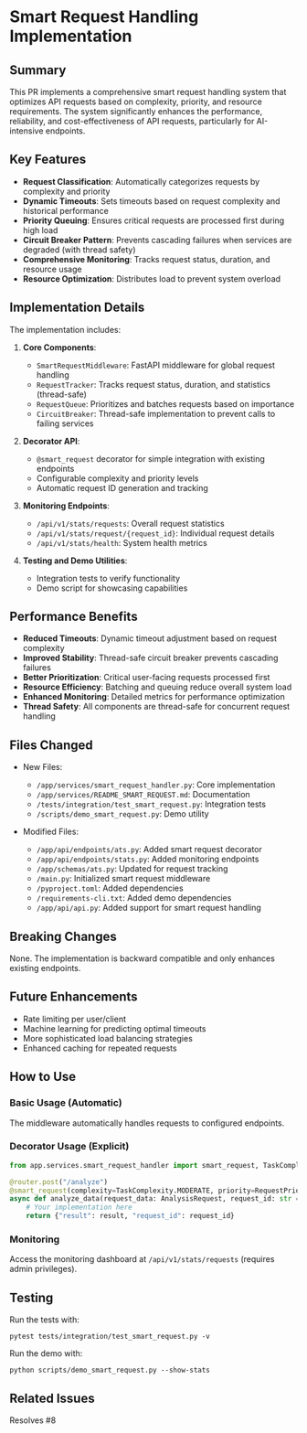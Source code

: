 # Smart Request Handling Implementation

## Summary

This PR implements a comprehensive smart request handling system that optimizes API requests based on complexity, priority, and resource requirements. The system significantly enhances the performance, reliability, and cost-effectiveness of API requests, particularly for AI-intensive endpoints.

## Key Features

- **Request Classification**: Automatically categorizes requests by complexity and priority
- **Dynamic Timeouts**: Sets timeouts based on request complexity and historical performance
- **Priority Queuing**: Ensures critical requests are processed first during high load
- **Circuit Breaker Pattern**: Prevents cascading failures when services are degraded (with thread safety)
- **Comprehensive Monitoring**: Tracks request status, duration, and resource usage
- **Resource Optimization**: Distributes load to prevent system overload

## Implementation Details

The implementation includes:

1. **Core Components**:
   - `SmartRequestMiddleware`: FastAPI middleware for global request handling
   - `RequestTracker`: Tracks request status, duration, and statistics (thread-safe)
   - `RequestQueue`: Prioritizes and batches requests based on importance
   - `CircuitBreaker`: Thread-safe implementation to prevent calls to failing services

2. **Decorator API**:
   - `@smart_request` decorator for simple integration with existing endpoints
   - Configurable complexity and priority levels
   - Automatic request ID generation and tracking

3. **Monitoring Endpoints**:
   - `/api/v1/stats/requests`: Overall request statistics
   - `/api/v1/stats/request/{request_id}`: Individual request details
   - `/api/v1/stats/health`: System health metrics

4. **Testing and Demo Utilities**:
   - Integration tests to verify functionality
   - Demo script for showcasing capabilities

## Performance Benefits

- **Reduced Timeouts**: Dynamic timeout adjustment based on request complexity
- **Improved Stability**: Thread-safe circuit breaker prevents cascading failures
- **Better Prioritization**: Critical user-facing requests processed first
- **Resource Efficiency**: Batching and queuing reduce overall system load
- **Enhanced Monitoring**: Detailed metrics for performance optimization
- **Thread Safety**: All components are thread-safe for concurrent request handling

## Files Changed

- New Files:
  - `/app/services/smart_request_handler.py`: Core implementation
  - `/app/services/README_SMART_REQUEST.md`: Documentation
  - `/tests/integration/test_smart_request.py`: Integration tests
  - `/scripts/demo_smart_request.py`: Demo utility

- Modified Files:
  - `/app/api/endpoints/ats.py`: Added smart request decorator
  - `/app/api/endpoints/stats.py`: Added monitoring endpoints
  - `/app/schemas/ats.py`: Updated for request tracking
  - `/main.py`: Initialized smart request middleware
  - `/pyproject.toml`: Added dependencies
  - `/requirements-cli.txt`: Added demo dependencies
  - `/app/api/api.py`: Added support for smart request handling

## Breaking Changes

None. The implementation is backward compatible and only enhances existing endpoints.

## Future Enhancements

- Rate limiting per user/client
- Machine learning for predicting optimal timeouts
- More sophisticated load balancing strategies
- Enhanced caching for repeated requests

## How to Use

### Basic Usage (Automatic)

The middleware automatically handles requests to configured endpoints.

### Decorator Usage (Explicit)

```python
from app.services.smart_request_handler import smart_request, TaskComplexity, RequestPriority

@router.post("/analyze")
@smart_request(complexity=TaskComplexity.MODERATE, priority=RequestPriority.HIGH)
async def analyze_data(request_data: AnalysisRequest, request_id: str = None):
    # Your implementation here
    return {"result": result, "request_id": request_id}
```

### Monitoring

Access the monitoring dashboard at `/api/v1/stats/requests` (requires admin privileges).

## Testing

Run the tests with:
```
pytest tests/integration/test_smart_request.py -v
```

Run the demo with:
```
python scripts/demo_smart_request.py --show-stats
```

## Related Issues

Resolves #8